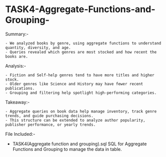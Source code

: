 # TASK4-Aggregate-Functions-and-Grouping-

 Summary:-
 
    - We analyzed books by genre, using aggregate functions to understand quantity, diversity, and age.
    - Queries revealed which genres are most stocked and how recent the books are.
    
 Analysis:-
 
    - Fiction and Self-help genres tend to have more titles and higher stock.
    - Older genres like Science and History may have fewer recent publications.
    - Grouping and filtering help spotlight high-performing categories.
    
  Takeaway:-
  
    - Aggregate queries on book data help manage inventory, track genre trends, and guide purchasing decisions.
    - This structure can be extended to analyze author popularity, publisher performance, or yearly trends.

 File Included:-

   - TASK4(Aggregate function and grouping).sql SQL  for Aggregate Functions and Grouping to manage the data in table.
